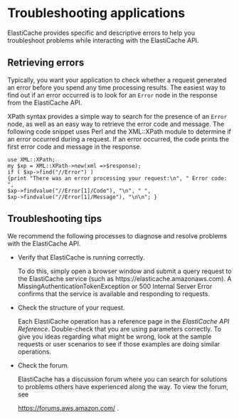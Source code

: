 # Troubleshooting applications<a name="Troubleshooting"></a>

ElastiCache provides specific and descriptive errors to help you troubleshoot problems while interacting with the ElastiCache API\. 

## Retrieving errors<a name="RetrievingErrors"></a>

Typically, you want your application to check whether a request generated an error before you spend any time processing results\. The easiest way to find out if an error occurred is to look for an `Error` node in the response from the ElastiCache API\.

XPath syntax provides a simple way to search for the presence of an `Error` node, as well as an easy way to retrieve the error code and message\. The following code snippet uses Perl and the XML::XPath module to determine if an error occurred during a request\. If an error occurred, the code prints the first error code and message in the response\. 

```
use XML::XPath; 
my $xp = XML::XPath->new(xml =>$response); 
if ( $xp->find("//Error") ) 
{print "There was an error processing your request:\n", " Error code: ",
$xp->findvalue("//Error[1]/Code"), "\n", " ",
$xp->findvalue("//Error[1]/Message"), "\n\n"; }
```

## Troubleshooting tips<a name="Troubleshooting.Tips"></a>

We recommend the following processes to diagnose and resolve problems with the ElastiCache API\. 
+ Verify that ElastiCache is running correctly\.

  To do this, simply open a browser window and submit a query request to the ElastiCache service \(such as https://elasticache\.amazonaws\.com\)\. A MissingAuthenticationTokenException or 500 Internal Server Error confirms that the service is available and responding to requests\.
+ Check the structure of your request\.

  Each ElastiCache operation has a reference page in the *ElastiCache API Reference*\. Double\-check that you are using parameters correctly\. To give you ideas regarding what might be wrong, look at the sample requests or user scenarios to see if those examples are doing similar operations\.
+ Check the forum\.

  ElastiCache has a discussion forum where you can search for solutions to problems others have experienced along the way\. To view the forum, see 

   [https://forums\.aws\.amazon\.com/](https://forums.aws.amazon.com/) \.
